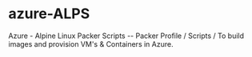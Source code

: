 # azure-ALPS
Azure - Alpine Linux Packer Scripts -- Packer Profile / Scripts / To build images and provision VM's &amp; Containers in Azure.
